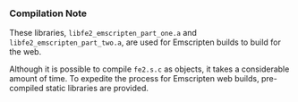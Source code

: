 ### Compilation Note
These libraries, `libfe2_emscripten_part_one.a` and `libfe2_emscripten_part_two.a`, are used for Emscripten builds to build for the web.

Although it is possible to compile `fe2.s.c` as objects, it takes a considerable amount of time. To expedite the process for Emscripten web builds, pre-compiled static libraries are provided.